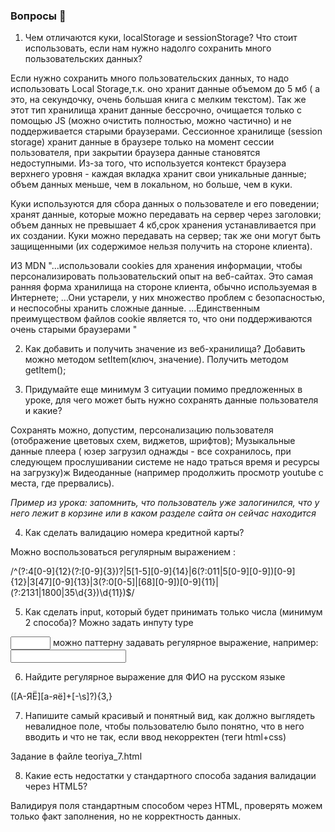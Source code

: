### Вопросы 💎

1. Чем отличаются куки, localStorage и sessionStorage? Что стоит использовать, если нам нужно надолго сохранить много пользовательских данных?

Если нужно сохранить много пользовательских данных, то надо использовать Local Storage,т.к. оно хранит данные объемом до 5 мб ( а это, на секундочку, очень большая книга с мелким текстом). Так же этот тип хранилища хранит данные бессрочно, очищается только с помощью JS (можно очистить полностью, можно частично) и не поддерживается старыми браузерами.
Сессионное хранилище (session storage) хранит данные в браузере только на момент сессии пользователя, при закрытии браузера данные становятся недоступными. Из-за того, что используется контекст браузера верхнего уровня - каждая вкладка хранит свои уникальные данные; объем данных меньше, чем в локальном, но больше, чем в куки.

Куки используются для сбора данных о пользователе и его поведении; хранят данные, которые можно передавать на сервер через заголовки; объем данных не превышает 4 кб,срок хранения  устанавливается при их создании. Куки можно передавать на сервер; так же они могут быть защищенными (их содержимое нельзя получить на стороне клиента).

ИЗ MDN "...использовали cookies для хранения информации, чтобы персонализировать пользовательский опыт на веб-сайтах. Это самая ранняя форма хранилища на стороне клиента, обычно используемая в Интернете;
...Они устарели, у них множество проблем с безопасностью, и неспособны хранить сложные данные.
...Единственным преимуществом файлов cookie является то, что они поддерживаются очень старыми браузерами "

2. Как добавить и получить значение из веб-хранилища? 
Добавить  можно методом setItem(ключ, значение).
Получить методом getItem();


3. Придумайте еще минимум 3 ситуации помимо предложенных в уроке, для чего может быть нужно сохранять данные пользователя и какие?

Сохранять можно, допустим, персонализацию пользователя (отображение цветовых схем, виджетов, шрифтов);
Музыкальные данные плеера ( юзер загрузил однажды - все сохранилось, при следующем прослушивании системе не надо траться время и ресурсы на загрузку)ж
Видеоданные (например продолжить просмотр youtube с места, где прервались).

    
*Пример из урока: запомнить, что пользователь уже залогинился, что у него лежит в корзине или в каком разделе сайта он сейчас находится*

4. Как сделать валидацию номера кредитной карты? 

Можно воспользоваться регулярным выражением :

/^(?:4[0-9]{12}(?:[0-9]{3})?|5[1-5][0-9]{14}|6(?:011|5[0-9][0-9])[0-9]{12}|3[47][0-9]{13}|3(?:0[0-5]|[68][0-9])[0-9]{11}|(?:2131|1800|35\d{3})\d{11})$/

5. Как сделать input, который будет принимать только числа (минимум 2 способа)?
 Можно задать инпуту type 
  <input type="number" max="100"  min="1" >
  можно паттерну задавать регулярное выражение, например:
  <input type="tel" pattern="[0-9]{5,10}">



6. Найдите регулярное выражение для ФИО на русском языке

([А-ЯЁ][а-яё]+[\-\s]?){3,}


7. Напишите самый красивый и понятный вид, как должно выглядеть невалидное поле, чтобы пользователю было понятно, что в него вводить и что не так, если ввод некорректен (теги html+css)

Задание в файле teoriya_7.html

8. Какие есть недостатки у стандартного способа задания валидации через HTML5?

Валидируя поля стандартным способом через HTML, проверять можем только факт заполнения, но не корректность данных.
